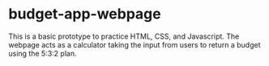# budget-app-webpage

This is a basic prototype to practice HTML, CSS, and Javascript. The webpage acts as a calculator taking the input from users to return a budget using the 5:3:2 plan. 
